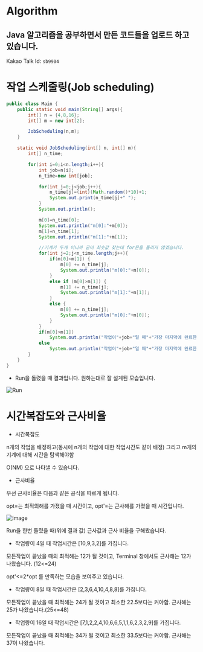 # Algorithm

## Java 알고리즘을 공부하면서 만든 코드들을 업로드 하고 있습니다.

Kakao Talk Id: 
`sb9904`


# 작업 스케줄링(Job scheduling) 


``` java
public class Main {
    public static void main(String[] args){
        int[] n = {4,8,16};
        int[] m = new int[2];

        JobScheduling(n,m);
    }

    static void JobScheduling(int[] n, int[] m){
        int[] n_time;

        for(int i=0;i<n.length;i++){
            int job=n[i];
            n_time=new int[job];

            for(int j=0;j<job;j++){
                n_time[j]=(int)(Math.random()*10)+1;
                System.out.print(n_time[j]+" ");
            }
            System.out.println();

            m[0]=n_time[0];
            System.out.println("m[0]:"+m[0]);
            m[1]=n_time[1];
            System.out.println("m[1]:"+m[1]);

            //기계가 두개 이니까 굳이 최솟값 찾는데 for문을 돌리지 않겠습니다.
            for(int j=2;j<n_time.length;j++){
                if(m[0]<m[1]) {
                    m[0] += n_time[j];
                    System.out.println("m[0]:"+m[0]);
                }
                else if (m[0]>m[1]) {
                    m[1] += n_time[j];
                    System.out.println("m[1]:"+m[1]);
                }
                else {
                    m[0] += n_time[j];
                    System.out.println("m[0]:"+m[0]);
                }
            }
            if(m[0]>m[1])
                System.out.println("작업이"+job+"일 때"+"가장 마지막에 완료한 작업시간은: "+m[0]);
            else
                System.out.println("작업이"+job+"일 때"+"가장 마지막에 완료한 작업시간은: "+m[1]);
        }
    }
}
```


* Run을 돌렸을 때 결과입니다. 원하는대로 잘 설계된 모습입니다.


![Run](https://user-images.githubusercontent.com/80373000/118450825-910fa680-b72f-11eb-9297-1a22fa94464a.JPG)


# 시간복잡도와 근사비율


* 시간복잡도


n개의 작업을 배정하고(동시에 n개의 작업에 대한 작업시간도 같이 배정) 그리고 m개의 기계에 대해 시간을 탐색해야함


O(NM) 으로 나타낼 수 있습니다.


* 근사비율


우선 근사비율은 다음과 같은 공식을 따르게 됩니다.


opt=는 최적의해를 가졌을 때 시간이고, opt'=는 근사해를 가졌을 때 시간입니다.

![image](https://user-images.githubusercontent.com/80373000/118451115-ddf37d00-b72f-11eb-8813-a85782cc33db.png)


Run을 한번 돌렸을 때(위에 결과 값) 근사값과 근사 비율을 구해봤습니다.


* 작업량이 4일 때 작업시간은 [10,9,3,2]를 가집니다.

모든작업이 끝났을 때의 최적해는 12가 될 것이고, Terminal 창에서도 근사해는 12가 나왔습니다. (12<=24)


opt'<=2*opt 를 만족하는 모습을 보여주고 있습니다. 


* 작업량이 8일 때 작업시간은 [2,3,6,4,10,4,8,8]를 가집니다.


모든작업이 끝났을 때 최적해는 24가 될 것이고 최소한 22.5보다는 커야함. 근사해는 25가 나왔습니다.(25<=48)


* 작업량이 16일 때 작업시간은 [7,1,2,2,4,10,6,6,5,1,1,6,2,3,2,9]를 가집니다.


모든작업이 끝났을 때 최적해는 34가 될 것이고 최소한 33.5보다는 커야함. 근사해는 37이 나왔습니다.
